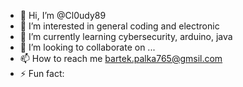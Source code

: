 - 👋 Hi, I’m @Cl0udy89
- 👀 I’m interested in general coding and electronic
- 🌱 I’m currently learning cybersecurity, arduino, java
- 💞️ I’m looking to collaborate on ...
- 📫 How to reach me bartek.palka765@gmsil.com
- ⚡ Fun fact: 

<!---
Cl0udy89/Cl0udy89 is a ✨ special ✨ repository because its `README.md` (this file) appears on your GitHub profile.
You can click the Preview link to take a look at your changes.
--->
